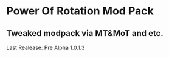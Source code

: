 

# Power Of Rotation Mod Pack

## Tweaked modpack via MT&MoT and etc.

Last Realease: Pre Alpha 1.0.1.3
